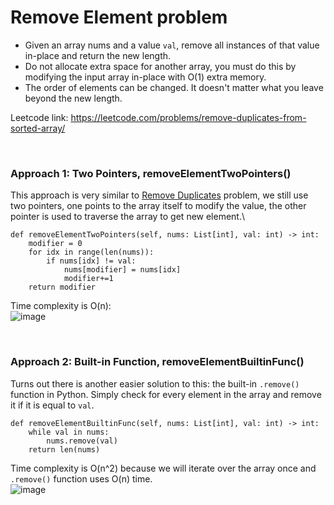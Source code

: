 # Remove Element problem
* Given an array nums and a value `val`, remove all instances of that value in-place and return the new length.
* Do not allocate extra space for another array, you must do this by modifying the input array in-place with O(1) extra memory.
* The order of elements can be changed. It doesn't matter what you leave beyond the new length.

Leetcode link: https://leetcode.com/problems/remove-duplicates-from-sorted-array/

<br />

### Approach 1: Two Pointers, removeElementTwoPointers()
This approach is very similar to [Remove Duplicates](https://github.com/artisan1218/LeetCode-Solution/tree/main/removeDuplicatesFromList) problem, we still use two pointers, one points to the array itself to modify the value, the other pointer is used to traverse the array to get new element.\

```python3
def removeElementTwoPointers(self, nums: List[int], val: int) -> int:
    modifier = 0
    for idx in range(len(nums)):
        if nums[idx] != val:
            nums[modifier] = nums[idx]
            modifier+=1
    return modifier
```

Time complexity is O(n):\
![image](https://user-images.githubusercontent.com/25105806/120942888-8b7b0000-c6e0-11eb-8fba-e01ba5dfdfcb.png)

<br />

### Approach 2: Built-in Function, removeElementBuiltinFunc()
Turns out there is another easier solution to this: the built-in `.remove()` function in Python. Simply check for every element in the array and remove it if it is equal to `val`.

```python3
def removeElementBuiltinFunc(self, nums: List[int], val: int) -> int:
    while val in nums:
        nums.remove(val)
    return len(nums)
```

Time complexity is O(n^2) because we will iterate over the array once and `.remove()` function uses O(n) time.\
![image](https://user-images.githubusercontent.com/25105806/120942968-f75d6880-c6e0-11eb-9341-f53552815edf.png)

